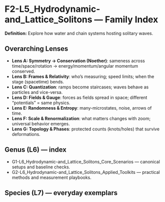 # F2-L5_Hydrodynamic-and_Lattice_Solitons — Family Index
**Definition:** Explore how water and chain systems hosting solitary waves.

## Overarching Lenses

- **Lens A: Symmetry -> Conservation (Noether)**: sameness across time/space/rotation → energy/momentum/angular momentum conserved.
- **Lens B: Frames & Relativity**: who’s measuring; speed limits; when the stage (spacetime) bends.
- **Lens C: Quantization**: ramps become staircases; waves behave as particles and vice-versa.
- **Lens D: Fields & Gauge**: forces as fields spread in space; different “potentials” = same physics.
- **Lens E: Randomness & Entropy**: many-microstates, noise, arrows of time.
- **Lens F: Scale & Renormalization**: what matters changes with zoom; universal behavior emerges.
- **Lens G: Topology & Phases**: protected counts (knots/holes) that survive deformations.

## Genus (L6) — index
- G1-L6_Hydrodynamic-and_Lattice_Solitons_Core_Scenarios — canonical setups and baseline checks.
- G2-L6_Hydrodynamic-and_Lattice_Solitons_Applied_Toolkits — practical methods and measurement playbooks.

## Species (L7) — everyday exemplars
